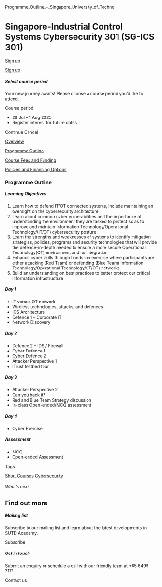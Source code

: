Programme_Outline_-_Singapore_University_of_Techno



Singapore-Industrial Control Systems Cybersecurity 301 (SG-ICS 301)
===================================================================

[Sign up](#popup-masthead)

[Sign up](#popup-masthead)

##### Select course period

Your new journey awaits! Please choose a course period you’d like to attend.

Course period

* 28 Jul – 1 Aug 2025
* Register interest for future dates

[Continue](#)
[Cancel](#)

[Overview](/course/singapore-industrial-control-systems-cybersecurity-301-sg-ics-301/#tabs)

[Programme Outline](/course/singapore-industrial-control-systems-cybersecurity-301-sg-ics-301/programme-outline/#tabs)

[Course Fees and Funding](/course/singapore-industrial-control-systems-cybersecurity-301-sg-ics-301/course-fees-and-funding/#tabs)

[Policies and Financing Options](/course/singapore-industrial-control-systems-cybersecurity-301-sg-ics-301/policies-and-financing-options/#tabs)

### Programme Outline



##### **Learning Objectives**

1. Learn how to defend IT/OT connected systems, include maintaining an oversight on the cybersecurity architecture
2. Learn about common cyber vulnerabilities and the importance of understanding the environment they are tasked to protect so as to improve and maintain Information Technology/Operational Technology/(IT/OT) cybersecurity posture
3. Learn the strengths and weaknesses of systems to identify mitigation strategies, policies, programs and security technologies that will provide the defence-in-depth needed to ensure a more secure Operational Technology(OT) environment and its integration
4. Enhance cyber skills through hands-on exercise where participants are either attacking (Red Team) or defending (Blue Team) Information Technology/Operational Technology/(IT/OT) networks
5. Build an understanding on best practices to better protect our critical information infrastructure

##### Day 1

* IT versus OT network
* Wireless technologies, attacks, and defences
* ICS Architecture
* Defence 1 – Corporate IT
* Network Discovery

##### Day 2

* Defence 2 – IDS / Firewall
* Cyber Defence 1
* Cyber Defence 2
* Attacker Perspective 1
* iTrust testbed tour

##### Day 3

* Attacker Perspective 2
* Can you hack it?
* Red and Blue Team Strategy discussion
* In-class Open-ended/MCQ assessment

##### Day 4

* Cyber Exercise

##### Assessment

* MCQ
* Open-ended Assessment

Tags

[Short Courses](/admissions/academy/courses-and-modules/?academy-type-course=780)
[Cybersecurity](/admissions/academy/courses-and-modules/?discipline=787)

###### What’s next

Find out more
-------------

##### Mailing list

Subscribe to our mailing list and learn about the latest developments in SUTD Academy.

Subscribe

##### Get in touch

Submit an enquiry or schedule a call with our friendly team at +65 6499 7171.

Contact us

